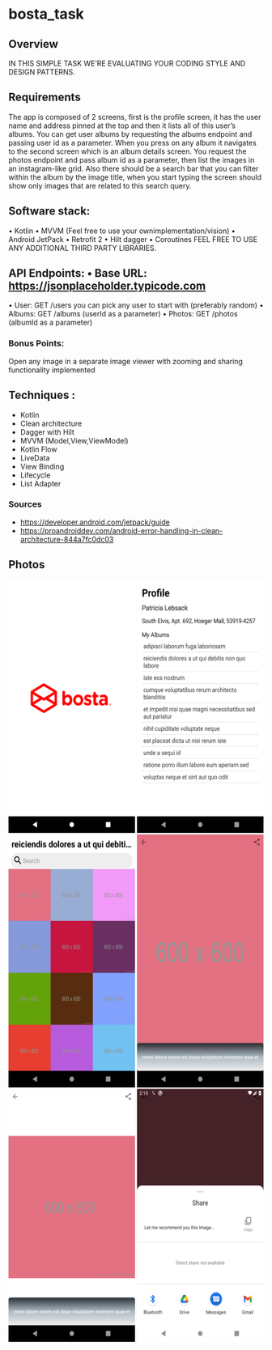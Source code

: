 # bosta_task

## Overview
IN THIS SIMPLE TASK WE’RE EVALUATING YOUR CODING STYLE AND DESIGN PATTERNS.

## Requirements
The app is composed of 2 screens, first is the profile screen, it has the user name and address
pinned at the top and then it lists all of this user’s albums. You can get user albums by requesting
the albums endpoint and passing user id as a parameter.
When you press on any album it navigates to the second screen which is an album details screen.
You request the photos endpoint and pass album id as a parameter, then list the images in an
instagram-like grid. Also there should be a search bar that you can filter within the album by the
image title, when you start typing the screen should show only images that are related to this
search query.

## Software stack:
• Kotlin
• MVVM (Feel free to use your ownimplementation/vision)
• Android JetPack
• Retrofit 2
• Hilt dagger
• Coroutines
FEEL FREE TO USE ANY ADDITIONAL THIRD PARTY LIBRARIES.

## API Endpoints: • Base URL: https://jsonplaceholder.typicode.com
• User: GET /users you can pick any user to start with (preferably random)
• Albums: GET /albums (userId as a parameter)
• Photos: GET /photos (albumId as a parameter)

### Bonus Points:
Open any image in a separate image viewer with zooming and sharing functionality implemented

## Techniques :
* Kotlin
* Clean architecture
* Dagger with Hilt
* MVVM (Model,View,ViewModel)
* Kotlin Flow
* LiveData
* View Binding
* Lifecycle
* List Adapter

### Sources
* https://developer.android.com/jetpack/guide
* https://proandroiddev.com/android-error-handling-in-clean-architecture-844a7fc0dc03

## Photos
<img src="/Images/1.png" width=250 height=500  title=""> <img src="/Images/2.png" width=250 height=500 title="" > <img src="/Images/3.png" width=250 height=500  title="">
<img src="/Images/4.png" width=250 height=500 title=""> <img src="/Images/5.png" width=250 height=500 title="" > <img src="/Images/6.png" width=250 height=500  title="">